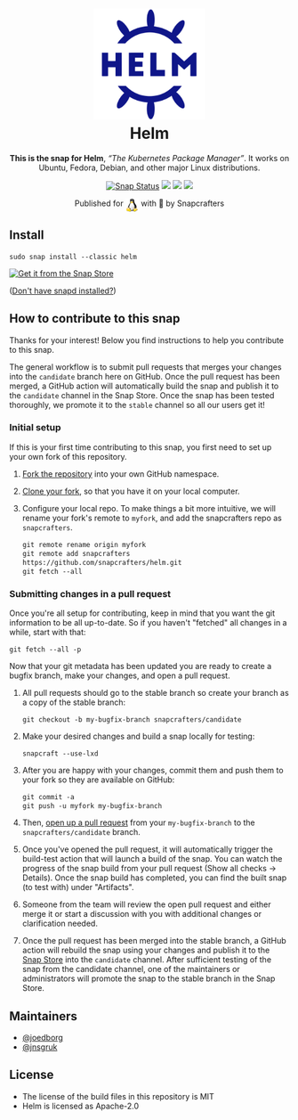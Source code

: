 <h1 align="center">
  <img src="./snap/gui/helm.png" alt="Helm" width="200px">
  <br />
  Helm
</h1>

<p align="center"><b>This is the snap for Helm</b>, <i>“The Kubernetes Package Manager”</i>. It works on Ubuntu, Fedora, Debian, and other major Linux
distributions.</p>

<p align="center">
<a href="https://snapcraft.io/helm"><img src="https://snapcraft.io/helm/badge.svg" alt="Snap Status"></a>
<a href="https://github.com/snapcrafters/helm/actions/workflows/sync-version-with-upstream.yml"><img src="https://github.com/snapcrafters/helm/actions/workflows/sync-version-with-upstream.yml/badge.svg"></a>
<a href="https://github.com/snapcrafters/helm/actions/workflows/release-to-candidate.yaml"><img src="https://github.com/snapcrafters/helm/actions/workflows/release-to-candidate.yaml/badge.svg"></a>
<a href="https://github.com/snapcrafters/helm/actions/workflows/promote-to-stable.yml"><img src="https://github.com/snapcrafters/helm/actions/workflows/promote-to-stable.yml/badge.svg"></a>
</p>

<!-- Uncomment and modify this when you have a screenshot
![helm](screenshot.png?raw=true "helm")
-->

<p align="center">Published for <img src="https://raw.githubusercontent.com/anythingcodes/slack-emoji-for-techies/gh-pages/emoji/tux.png" align="top" width="24" /> with 💝 by Snapcrafters</p>

## Install

    sudo snap install --classic helm

[![Get it from the Snap Store](https://snapcraft.io/static/images/badges/en/snap-store-black.svg)](https://snapcraft.io/helm)

([Don't have snapd installed?](https://snapcraft.io/docs/core/install))

## How to contribute to this snap

Thanks for your interest! Below you find instructions to help you contribute to this snap.

The general workflow is to submit pull requests that merges your changes into the `candidate` branch here on GitHub. Once the pull request has been merged, a GitHub action will automatically build the snap and publish it to the `candidate` channel in the Snap Store. Once the snap has been tested thoroughly, we promote it to the `stable` channel so all our users get it!

### Initial setup

If this is your first time contributing to this snap, you first need to set up your own fork of this repository.

1. [Fork the repository](https://docs.github.com/en/github/getting-started-with-github/fork-a-repo) into your own GitHub namespace.
2. [Clone your fork](https://git-scm.com/book/en/v2/Git-Basics-Getting-a-Git-Repository), so that you have it on your local computer.
3. Configure your local repo. To make things a bit more intuitive, we will rename your fork's remote to `myfork`, and add the snapcrafters repo as `snapcrafters`.

   ```shell
   git remote rename origin myfork
   git remote add snapcrafters https://github.com/snapcrafters/helm.git
   git fetch --all
   ```

### Submitting changes in a pull request

Once you're all setup for contributing, keep in mind that you want the git information to be all up-to-date. So if you haven't "fetched" all changes in a while, start with that:

```shell
git fetch --all -p
```

Now that your git metadata has been updated you are ready to create a bugfix branch, make your changes, and open a pull request.

1. All pull requests should go to the stable branch so create your branch as a copy of the stable branch:

   ```shell
   git checkout -b my-bugfix-branch snapcrafters/candidate
   ```

2. Make your desired changes and build a snap locally for testing:

   ```shell
   snapcraft --use-lxd
   ```

3. After you are happy with your changes, commit them and push them to your fork so they are available on GitHub:

   ```shell
   git commit -a
   git push -u myfork my-bugfix-branch
   ```

4. Then, [open up a pull request](https://docs.github.com/en/github/collaborating-with-issues-and-pull-requests/about-pull-requests) from your `my-bugfix-branch` to the `snapcrafters/candidate` branch.
5. Once you've opened the pull request, it will automatically trigger the build-test action that will launch a build of the snap. You can watch the progress of the snap build from your pull request (Show all checks -> Details). Once the snap build has completed, you can find the built snap (to test with) under "Artifacts".
6. Someone from the team will review the open pull request and either merge it or start a discussion with you with additional changes or clarification needed.
7. Once the pull request has been merged into the stable branch, a GitHub action will rebuild the snap using your changes and publish it to the [Snap Store](https://snapcraft.io/helm) into the `candidate` channel. After sufficient testing of the snap from the candidate channel, one of the maintainers or administrators will promote the snap to the stable branch in the Snap Store.

## Maintainers

- [@joedborg](https://github.com/joedborg/)
- [@jnsgruk](https://github.com/jnsgruk)

## License

- The license of the build files in this repository is MIT
- Helm is licensed as Apache-2.0
